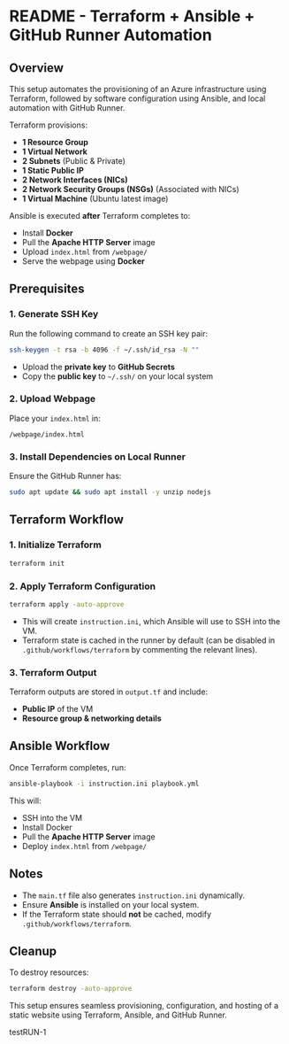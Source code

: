 # README - Terraform + Ansible + GitHub Runner Automation  

## Overview  
This setup automates the provisioning of an Azure infrastructure using Terraform, followed by software configuration using Ansible, and local automation with GitHub Runner.  

Terraform provisions:  
- **1 Resource Group**  
- **1 Virtual Network**  
- **2 Subnets** (Public & Private)  
- **1 Static Public IP**  
- **2 Network Interfaces (NICs)**  
- **2 Network Security Groups (NSGs)** (Associated with NICs)  
- **1 Virtual Machine** (Ubuntu latest image)  

Ansible is executed **after** Terraform completes to:  
- Install **Docker**  
- Pull the **Apache HTTP Server** image  
- Upload `index.html` from `/webpage/`  
- Serve the webpage using **Docker**  

## Prerequisites  

### 1. Generate SSH Key  
Run the following command to create an SSH key pair:  
```bash
ssh-keygen -t rsa -b 4096 -f ~/.ssh/id_rsa -N ""
```
- Upload the **private key** to **GitHub Secrets**  
- Copy the **public key** to `~/.ssh/` on your local system  

### 2. Upload Webpage  
Place your `index.html` in:  
```
/webpage/index.html
```

### 3. Install Dependencies on Local Runner  
Ensure the GitHub Runner has:  
```bash
sudo apt update && sudo apt install -y unzip nodejs
```

## Terraform Workflow  

### 1. Initialize Terraform  
```bash
terraform init
```

### 2. Apply Terraform Configuration  
```bash
terraform apply -auto-approve
```
- This will create `instruction.ini`, which Ansible will use to SSH into the VM.  
- Terraform state is cached in the runner by default (can be disabled in `.github/workflows/terraform` by commenting the relevant lines).  

### 3. Terraform Output  
Terraform outputs are stored in `output.tf` and include:  
- **Public IP** of the VM  
- **Resource group & networking details**  

## Ansible Workflow  
Once Terraform completes, run:  
```bash
ansible-playbook -i instruction.ini playbook.yml
```
This will:  
- SSH into the VM  
- Install Docker  
- Pull the **Apache HTTP Server** image  
- Deploy `index.html` from `/webpage/`  

## Notes  
- The `main.tf` file also generates `instruction.ini` dynamically.  
- Ensure **Ansible** is installed on your local system.  
- If the Terraform state should **not** be cached, modify `.github/workflows/terraform`.  

## Cleanup  
To destroy resources:  
```bash
terraform destroy -auto-approve
```  

This setup ensures seamless provisioning, configuration, and hosting of a static website using Terraform, Ansible, and GitHub Runner.



testRUN-1
